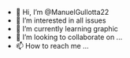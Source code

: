 - 👋 Hi, I’m @ManuelGullotta22
- 👀 I’m interested in all issues
- 🌱 I’m currently learning graphic 
- 💞️ I’m looking to collaborate on ...
- 📫 How to reach me ...

<!---
ManuelGullotta22/ManuelGullotta22 is a ✨ special ✨ repository because its `README.md` (this file) appears on your GitHub profile.
You can click the Preview link to take a look at your changes.
--->
